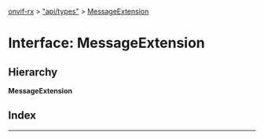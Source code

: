 [onvif-rx](../README.md) > ["api/types"](../modules/_api_types_.md) > [MessageExtension](../interfaces/_api_types_.messageextension.md)

# Interface: MessageExtension

## Hierarchy

**MessageExtension**

## Index

---

